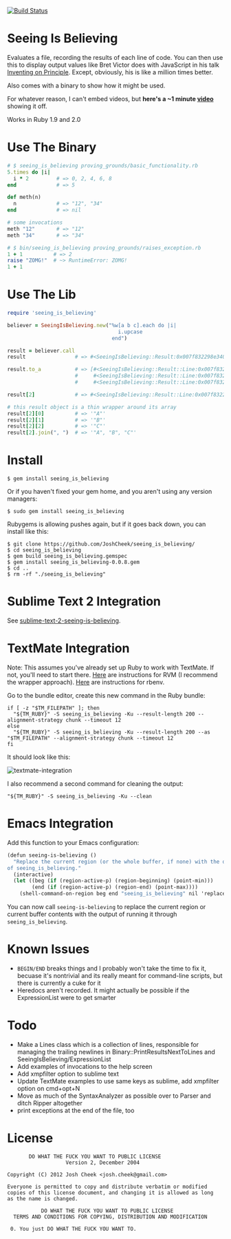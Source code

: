 [![Build Status](https://secure.travis-ci.org/JoshCheek/seeing_is_believing.png?branch=master)](http://travis-ci.org/JoshCheek/seeing_is_believing)

Seeing Is Believing
===================

Evaluates a file, recording the results of each line of code.
You can then use this to display output values like Bret Victor does with JavaScript in his talk [Inventing on Principle][inventing_on_principle].
Except, obviously, his is like a million times better.

Also comes with a binary to show how it might be used.

For whatever reason, I can't embed videos, but **here's a ~1 minute [video][video]** showing it off.

Works in Ruby 1.9 and 2.0

Use The Binary
==============

```ruby
# $ seeing_is_believing proving_grounds/basic_functionality.rb
5.times do |i|
  i * 2         # => 0, 2, 4, 6, 8
end             # => 5

def meth(n)
  n             # => "12", "34"
end             # => nil

# some invocations
meth "12"       # => "12"
meth "34"       # => "34"
```

```ruby
# $ bin/seeing_is_believing proving_grounds/raises_exception.rb
1 + 1          # => 2
raise "ZOMG!"  # ~> RuntimeError: ZOMG!
1 + 1
```

Use The Lib
===========

```ruby
require 'seeing_is_believing'

believer = SeeingIsBelieving.new("%w[a b c].each do |i|
                                    i.upcase
                                  end")

result = believer.call
result                # => #<SeeingIsBelieving::Result:0x007f832298e340 @max_line_number=3, @min_line_number=1, @results={2=>#<SeeingIsBelieving::Result::Line:0x007f832298df30 @array=["\"A\"", "\"B\"", "\"C\""]>, 3=>#<SeeingIsBelieving::Result::Line:0x007f832298db98 @array=["[\"a\", \"b\", \"c\"]"]>}, @stdout="", @stderr="">

result.to_a           # => [#<SeeingIsBelieving::Result::Line:0x007f832299adc0 @array=[]>,
                      #     #<SeeingIsBelieving::Result::Line:0x007f832298df30 @array=['"A"', '"B"', '"C"']>,
                      #     #<SeeingIsBelieving::Result::Line:0x007f832298db98 @array=['["a", "b", "c"]']>]

result[2]             # => #<SeeingIsBelieving::Result::Line:0x007f832298df30 @array=['"A"', '"B"', '"C"']>

# this result object is a thin wrapper around its array
result[2][0]          # => '"A"'
result[2][1]          # => '"B"'
result[2][2]          # => '"C"'
result[2].join(", ")  # => '"A", "B", "C"'
```

Install
=======


    $ gem install seeing_is_believing

Or if you haven't fixed your gem home, and you aren't using any version managers:

    $ sudo gem install seeing_is_believing

Rubygems is allowing pushes again, but if it goes back down, you can install like this:

    $ git clone https://github.com/JoshCheek/seeing_is_believing/
    $ cd seeing_is_believing
    $ gem build seeing_is_believing.gemspec
    $ gem install seeing_is_believing-0.0.8.gem
    $ cd ..
    $ rm -rf "./seeing_is_believing"

Sublime Text 2 Integration
==========================

See [sublime-text-2-seeing-is-believing](https://github.com/JoshCheek/sublime-text-2-seeing-is-believing).


TextMate Integration
====================

Note: This assumes you've already set up Ruby to work with TextMate.
If not, you'll need to start there. [Here](https://rvm.io/integration/textmate/)
are instructions for RVM (I recommend the wrapper approach).
[Here](http://uberfork.com/post/12280974742/integrate-rbenv-with-textmate)
are instructions for rbenv.

Go to the bundle editor, create this new command in the Ruby bundle:

```shell
if [ -z "$TM_FILEPATH" ]; then
  "${TM_RUBY}" -S seeing_is_believing -Ku --result-length 200 --alignment-strategy chunk --timeout 12
else
  "${TM_RUBY}" -S seeing_is_believing -Ku --result-length 200 --as "$TM_FILEPATH" --alignment-strategy chunk --timeout 12
fi
```

It should look like this:

![textmate-integration][textmate-integration]

I also recommend a second command for cleaning the output:

```shell
"${TM_RUBY}" -S seeing_is_believing -Ku --clean
```

Emacs Integration
=================

Add this function to your Emacs configuration:

~~~~ scheme
(defun seeing-is-believing ()
  "Replace the current region (or the whole buffer, if none) with the output
of seeing_is_believing."
  (interactive)
  (let ((beg (if (region-active-p) (region-beginning) (point-min)))
        (end (if (region-active-p) (region-end) (point-max))))
    (shell-command-on-region beg end "seeing_is_believing" nil 'replace)))
~~~~

You can now call `seeing-is-believing` to replace the current region
or current buffer contents with the output of running it through
`seeing_is_believing`.

Known Issues
============

* `BEGIN/END` breaks things and I probably won't take the time to fix it, becuase it's nontrivial and its really meant for command-line scripts, but there is currently a cuke for it
* Heredocs aren't recorded. It might actually be possible if the ExpressionList were to get smarter

Todo
====

* Make a Lines class which is a collection of lines, responsible for managing the trailing newlines in Binary::PrintResultsNextToLines and SeeingIsBelieving/ExpressionList
* Add examples of invocations to the help screen
* Add xmpfilter option to sublime text
* Update TextMate examples to use same keys as sublime, add xmpfilter option on cmd+opt+N
* Move as much of the SyntaxAnalyzer as possible over to Parser and ditch Ripper altogether
* print exceptions at the end of the file, too



License
=======

           DO WHAT THE FUCK YOU WANT TO PUBLIC LICENSE
                       Version 2, December 2004

    Copyright (C) 2012 Josh Cheek <josh.cheek@gmail.com>

    Everyone is permitted to copy and distribute verbatim or modified
    copies of this license document, and changing it is allowed as long
    as the name is changed.

               DO WHAT THE FUCK YOU WANT TO PUBLIC LICENSE
      TERMS AND CONDITIONS FOR COPYING, DISTRIBUTION AND MODIFICATION

     0. You just DO WHAT THE FUCK YOU WANT TO.



[inventing_on_principle]: http://vimeo.com/36579366
[textmate-integration]:   https://raw.github.com/JoshCheek/seeing_is_believing/master/textmate-integration.png
[video]:                  http://vimeo.com/58766950
